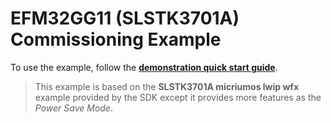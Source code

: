 # EFM32GG11 (SLSTK3701A) Commissioning Example

To use the example, follow the [**demonstration quick start guide**](https://docs.silabs.com/wifi/wf200/content-source/getting-started/silabs/gg11/getting-started).

> This example is based on the **SLSTK3701A micriumos lwip wfx** example provided by the SDK except it provides more features as the *Power Save Mode*.